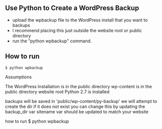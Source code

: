 ## Use Python to Create a WordPress Backup

* upload the wpbackup file to the WordPress install that you want to backups
* I recommend placing this just outside the website root or public directory
* run the "python wpbackup" command.

## How to run
```shell
$ python wpbackup
```

Assumptions

The WordPress Installation is in the public directory
wp-content is in the public directory website root
Python 2.7 is installed

backups will be saved in 'public/wp-content/py-backup'
we will attempt to create the dir if it does not exist
you can change this by updating the backup_dir var
sitename var should be updated to match your website

how to run
$ python wpbackup
